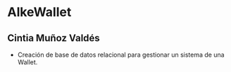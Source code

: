 # AlkeWallet

## Cintia Muñoz Valdés
- Creación de base de datos relacional para gestionar un sistema de una Wallet.
